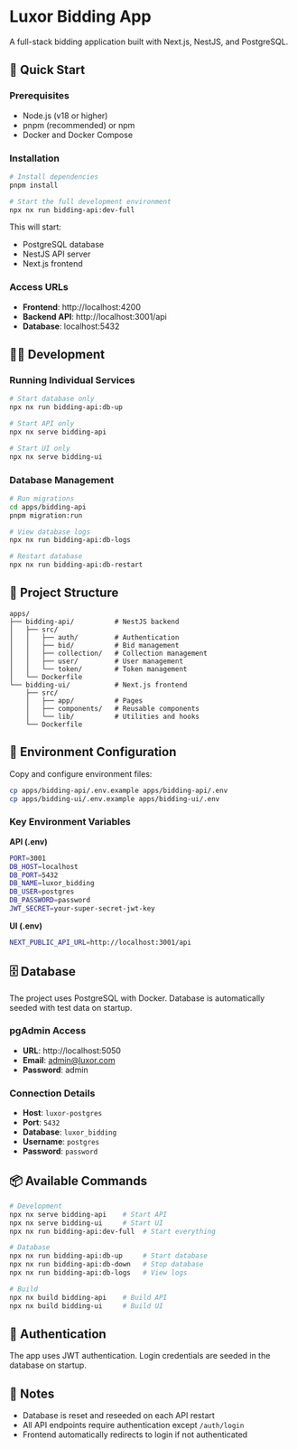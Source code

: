 # Luxor Bidding App

A full-stack bidding application built with Next.js, NestJS, and PostgreSQL.

## 🚀 Quick Start

### Prerequisites

- Node.js (v18 or higher)
- pnpm (recommended) or npm
- Docker and Docker Compose

### Installation

```bash
# Install dependencies
pnpm install

# Start the full development environment
npx nx run bidding-api:dev-full
```

This will start:

- PostgreSQL database
- NestJS API server
- Next.js frontend

### Access URLs

- **Frontend**: http://localhost:4200
- **Backend API**: http://localhost:3001/api
- **Database**: localhost:5432

## 🏃‍♂️ Development

### Running Individual Services

```bash
# Start database only
npx nx run bidding-api:db-up

# Start API only
npx nx serve bidding-api

# Start UI only
npx nx serve bidding-ui
```

### Database Management

```bash
# Run migrations
cd apps/bidding-api
pnpm migration:run

# View database logs
npx nx run bidding-api:db-logs

# Restart database
npx nx run bidding-api:db-restart
```

## 📁 Project Structure

```
apps/
├── bidding-api/          # NestJS backend
│   ├── src/
│   │   ├── auth/         # Authentication
│   │   ├── bid/          # Bid management
│   │   ├── collection/   # Collection management
│   │   ├── user/         # User management
│   │   └── token/        # Token management
│   └── Dockerfile
└── bidding-ui/           # Next.js frontend
    ├── src/
    │   ├── app/          # Pages
    │   ├── components/   # Reusable components
    │   └── lib/          # Utilities and hooks
    └── Dockerfile
```

## 🔧 Environment Configuration

Copy and configure environment files:

```bash
cp apps/bidding-api/.env.example apps/bidding-api/.env
cp apps/bidding-ui/.env.example apps/bidding-ui/.env
```

### Key Environment Variables

**API (.env)**

```bash
PORT=3001
DB_HOST=localhost
DB_PORT=5432
DB_NAME=luxor_bidding
DB_USER=postgres
DB_PASSWORD=password
JWT_SECRET=your-super-secret-jwt-key
```

**UI (.env)**

```bash
NEXT_PUBLIC_API_URL=http://localhost:3001/api
```

## 🗄️ Database

The project uses PostgreSQL with Docker. Database is automatically seeded with test data on startup.

### pgAdmin Access

- **URL**: http://localhost:5050
- **Email**: admin@luxor.com
- **Password**: admin

### Connection Details

- **Host**: `luxor-postgres`
- **Port**: `5432`
- **Database**: `luxor_bidding`
- **Username**: `postgres`
- **Password**: `password`

## 📦 Available Commands

```bash
# Development
npx nx serve bidding-api    # Start API
npx nx serve bidding-ui     # Start UI
npx nx run bidding-api:dev-full  # Start everything

# Database
npx nx run bidding-api:db-up     # Start database
npx nx run bidding-api:db-down   # Stop database
npx nx run bidding-api:db-logs   # View logs

# Build
npx nx build bidding-api    # Build API
npx nx build bidding-ui     # Build UI
```

## 🔐 Authentication

The app uses JWT authentication. Login credentials are seeded in the database on startup.

## 📝 Notes

- Database is reset and reseeded on each API restart
- All API endpoints require authentication except `/auth/login`
- Frontend automatically redirects to login if not authenticated
